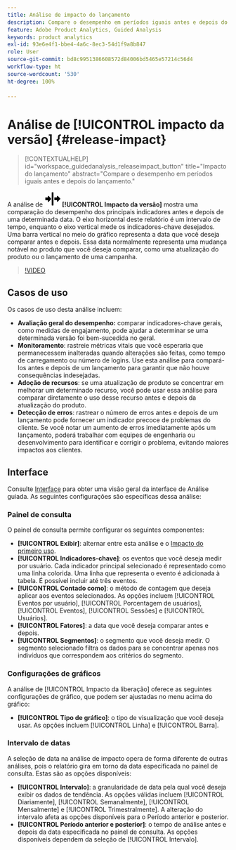 ```yaml
---
title: Análise de impacto do lançamento
description: Compare o desempenho em períodos iguais antes e depois do lançamento.
feature: Adobe Product Analytics, Guided Analysis
keywords: product analytics
exl-id: 93e6e4f1-bbe4-4a6c-8ec3-54d1f9a8b847
role: User
source-git-commit: bd8c9951386608572d84006bd5465e57214c56d4
workflow-type: ht
source-wordcount: '530'
ht-degree: 100%

---
```


# Análise de [!UICONTROL impacto da versão] {#release-impact}

<!-- markdownlint-disable MD034 -->

>[!CONTEXTUALHELP]
>id="workspace_guidedanalysis_releaseimpact_button"
>title="Impacto do lançamento"
>abstract="Compare o desempenho em períodos iguais antes e depois do lançamento."

<!-- markdownlint-enable MD034 -->

A análise de ![Versão](/help/assets/icons/Release.svg) **[!UICONTROL Impacto da versão]** mostra uma comparação do desempenho dos principais indicadores antes e depois de uma determinada data. O eixo horizontal deste relatório é um intervalo de tempo, enquanto o eixo vertical mede os indicadores-chave desejados. Uma barra vertical no meio do gráfico representa a data que você deseja comparar antes e depois. Essa data normalmente representa uma mudança notável no produto que você deseja comparar, como uma atualização do produto ou o lançamento de uma campanha.

>[!VIDEO](https://video.tv.adobe.com/v/3423453/?quality=12&learn=on&captions=por_br)

## Casos de uso

Os casos de uso desta análise incluem:

* **Avaliação geral do desempenho:** comparar indicadores-chave gerais, como medidas de engajamento, pode ajudar a determinar se uma determinada versão foi bem-sucedida no geral.
* **Monitoramento**: rastreie métricas vitais que você esperaria que permanecessem inalteradas quando alterações são feitas, como tempo de carregamento ou número de logins. Use esta análise para compará-los antes e depois de um lançamento para garantir que não houve consequências indesejadas.
* **Adoção de recursos**: se uma atualização de produto se concentrar em melhorar um determinado recurso, você pode usar essa análise para comparar diretamente o uso desse recurso antes e depois da atualização do produto.
* **Detecção de erros**: rastrear o número de erros antes e depois de um lançamento pode fornecer um indicador precoce de problemas do cliente. Se você notar um aumento de erros imediatamente após um lançamento, poderá trabalhar com equipes de engenharia ou desenvolvimento para identificar e corrigir o problema, evitando maiores impactos aos clientes.

## Interface

Consulte [Interface](../overview.md#interface) para obter uma visão geral da interface de Análise guiada. As seguintes configurações são específicas dessa análise:

### Painel de consulta

O painel de consulta permite configurar os seguintes componentes:

* **[!UICONTROL Exibir]**: alternar entre esta análise e o [Impacto do primeiro uso](first-use-impact.md).
* **[!UICONTROL Indicadores-chave]**: os eventos que você deseja medir por usuário. Cada indicador principal selecionado é representado como uma linha colorida. Uma linha que representa o evento é adicionada à tabela. É possível incluir até três eventos.
* **[!UICONTROL Contado como]**: o método de contagem que deseja aplicar aos eventos selecionados. As opções incluem [!UICONTROL Eventos por usuário], [!UICONTROL Porcentagem de usuários], [!UICONTROL Eventos], [!UICONTROL Sessões] e [!UICONTROL Usuários].
* **[!UICONTROL Fatores]**: a data que você deseja comparar antes e depois.
* **[!UICONTROL Segmentos]**: o segmento que você deseja medir. O segmento selecionado filtra os dados para se concentrar apenas nos indivíduos que correspondem aos critérios do segmento.

### Configurações de gráficos

A análise de [!UICONTROL Impacto da liberação] oferece as seguintes configurações de gráfico, que podem ser ajustadas no menu acima do gráfico:

* **[!UICONTROL Tipo de gráfico]**: o tipo de visualização que você deseja usar. As opções incluem [!UICONTROL Linha] e [!UICONTROL Barra].

### Intervalo de datas

A seleção de data na análise de impacto opera de forma diferente de outras análises, pois o relatório gira em torno da data especificada no painel de consulta. Estas são as opções disponíveis:

* **[!UICONTROL Intervalo]**: a granularidade de data pela qual você deseja exibir os dados de tendência. As opções válidas incluem [!UICONTROL Diariamente], [!UICONTROL Semanalmente], [!UICONTROL Mensalmente] e [!UICONTROL Trimestralmente]. A alteração do intervalo afeta as opções disponíveis para o Período anterior e posterior.
* **[!UICONTROL Período anterior e posterior]**: o tempo de análise antes e depois da data especificada no painel de consulta. As opções disponíveis dependem da seleção de [!UICONTROL Intervalo].


<!--
## Example

See below for an example of the analysis.

![Release impact](../assets/release-impact.png)

-->
